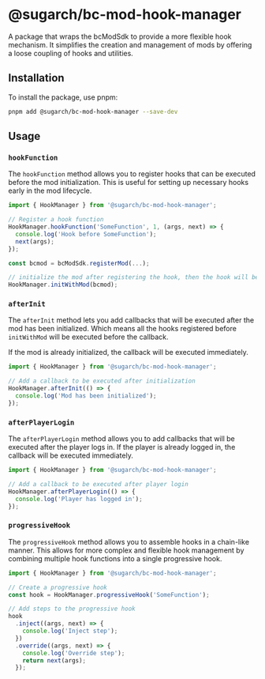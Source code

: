 # @sugarch/bc-mod-hook-manager

A package that wraps the bcModSdk to provide a more flexible hook mechanism. It simplifies the creation and management of mods by offering a loose coupling of hooks and utilities.

## Installation

To install the package, use pnpm:

```bash
pnpm add @sugarch/bc-mod-hook-manager --save-dev
```

## Usage

### `hookFunction`
The `hookFunction` method allows you to register hooks that can be executed before the mod initialization. This is useful for setting up necessary hooks early in the mod lifecycle.

```typescript
import { HookManager } from '@sugarch/bc-mod-hook-manager';

// Register a hook function
HookManager.hookFunction('SomeFunction', 1, (args, next) => {
  console.log('Hook before SomeFunction');
  next(args);
});

const bcmod = bcModSdk.registerMod(...);

// initialize the mod after registering the hook, then the hook will be executed
HookManager.initWithMod(bcmod);
```

### `afterInit`

The `afterInit` method lets you add callbacks that will be executed after the mod has been initialized. Which means all the hooks registered before `initWithMod` will be executed before the callback.

If the mod is already initialized, the callback will be executed immediately.

```typescript
import { HookManager } from '@sugarch/bc-mod-hook-manager';

// Add a callback to be executed after initialization
HookManager.afterInit(() => {
  console.log('Mod has been initialized');
});
```

### `afterPlayerLogin`

The `afterPlayerLogin` method allows you to add callbacks that will be executed after the player logs in. If the player is already logged in, the callback will be executed immediately.

```typescript
import { HookManager } from '@sugarch/bc-mod-hook-manager';

// Add a callback to be executed after player login
HookManager.afterPlayerLogin(() => {
  console.log('Player has logged in');
});
```

### `progressiveHook`

The `progressiveHook` method allows you to assemble hooks in a chain-like manner. This allows for more complex and flexible hook management by combining multiple hook functions into a single progressive hook.

```typescript
import { HookManager } from '@sugarch/bc-mod-hook-manager';

// Create a progressive hook
const hook = HookManager.progressiveHook('SomeFunction');

// Add steps to the progressive hook
hook
  .inject((args, next) => {
    console.log('Inject step');
  })
  .override((args, next) => {
    console.log('Override step');
    return next(args);
  });
```
